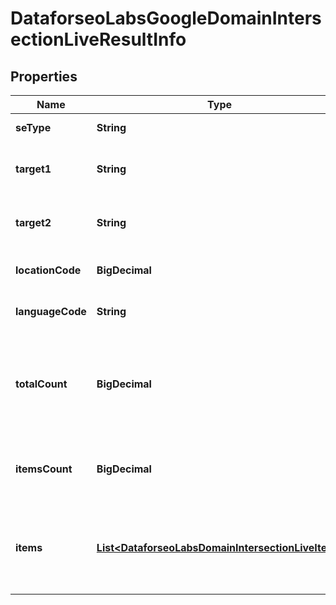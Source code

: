 

# DataforseoLabsGoogleDomainIntersectionLiveResultInfo


## Properties

| Name | Type | Description | Notes |
|------------ | ------------- | ------------- | -------------|
|**seType** | **String** | search engine type |  [optional] |
|**target1** | **String** | the first target domain in a POST array |  [optional] |
|**target2** | **String** | the second target domain in a POST array |  [optional] |
|**locationCode** | **BigDecimal** | location code in a POST array |  [optional] |
|**languageCode** | **String** | language code in a POST array |  [optional] |
|**totalCount** | **BigDecimal** | total amount of results in our database relevant to your request |  [optional] |
|**itemsCount** | **BigDecimal** | the number of results returned in the items array |  [optional] |
|**items** | [**List&lt;DataforseoLabsDomainIntersectionLiveItem&gt;**](DataforseoLabsDomainIntersectionLiveItem.md) | contains keywords, relevant SERP elements and related data |  [optional] |



